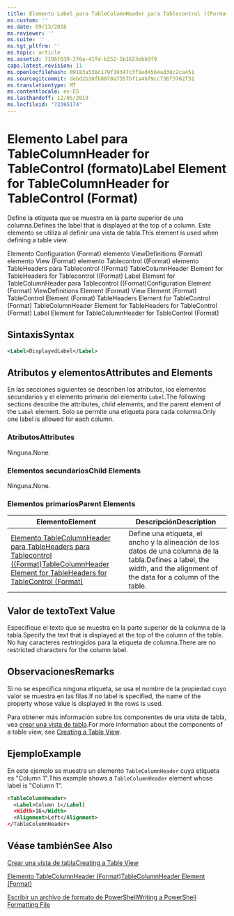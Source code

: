 ```yaml
---
title: Elemento Label para TableColumnHeader para Tablecontrol ((Format) | Microsoft Docs
ms.custom: ''
ms.date: 09/13/2016
ms.reviewer: ''
ms.suite: ''
ms.tgt_pltfrm: ''
ms.topic: article
ms.assetid: 7196f039-2f6a-41fd-b252-5b1623ebb9f9
caps.latest.revision: 11
ms.openlocfilehash: 09183a538c179f19347c3f1ed45b4ad38c2ca451
ms.sourcegitcommit: debd2b38fb8070a7357bf1a4bf9cc736f3702f31
ms.translationtype: MT
ms.contentlocale: es-ES
ms.lasthandoff: 12/05/2019
ms.locfileid: "72365174"
---
```

# <a name="label-element-for-tablecolumnheader-for-tablecontrol-format"></a><span data-ttu-id="1fb4c-102">Elemento Label para TableColumnHeader for TableControl (formato)</span><span class="sxs-lookup"><span data-stu-id="1fb4c-102">Label Element for TableColumnHeader for TableControl (Format)</span></span>

<span data-ttu-id="1fb4c-103">Define la etiqueta que se muestra en la parte superior de una columna.</span><span class="sxs-lookup"><span data-stu-id="1fb4c-103">Defines the label that is displayed at the top of a column.</span></span> <span data-ttu-id="1fb4c-104">Este elemento se utiliza al definir una vista de tabla.</span><span class="sxs-lookup"><span data-stu-id="1fb4c-104">This element is used when defining a table view.</span></span>

<span data-ttu-id="1fb4c-105">Elemento Configuration (Format) elemento ViewDefinitions (Format) elemento View (Format) elemento Tablecontrol ((Format) elemento TableHeaders para Tablecontrol ((Format) TableColumnHeader Element for TableHeaders for Tablecontrol ((Format) Label Element for TableColumnHeader para Tablecontrol ((Format)</span><span class="sxs-lookup"><span data-stu-id="1fb4c-105">Configuration Element (Format) ViewDefinitions Element (Format) View Element (Format) TableControl Element (Format) TableHeaders Element for TableControl (Format) TableColumnHeader Element for TableHeaders for TableControl (Format) Label Element  for TableColumnHeader for TableControl (Format)</span></span>

## <a name="syntax"></a><span data-ttu-id="1fb4c-106">Sintaxis</span><span class="sxs-lookup"><span data-stu-id="1fb4c-106">Syntax</span></span>

```xml
<Label>DisplayedLabel</Label>

```

## <a name="attributes-and-elements"></a><span data-ttu-id="1fb4c-107">Atributos y elementos</span><span class="sxs-lookup"><span data-stu-id="1fb4c-107">Attributes and Elements</span></span>

<span data-ttu-id="1fb4c-108">En las secciones siguientes se describen los atributos, los elementos secundarios y el elemento primario del elemento `Label`.</span><span class="sxs-lookup"><span data-stu-id="1fb4c-108">The following sections describe the attributes, child elements, and the parent element of the `Label` element.</span></span> <span data-ttu-id="1fb4c-109">Solo se permite una etiqueta para cada columna.</span><span class="sxs-lookup"><span data-stu-id="1fb4c-109">Only one label is allowed for each column.</span></span>

### <a name="attributes"></a><span data-ttu-id="1fb4c-110">Atributos</span><span class="sxs-lookup"><span data-stu-id="1fb4c-110">Attributes</span></span>

<span data-ttu-id="1fb4c-111">Ninguna.</span><span class="sxs-lookup"><span data-stu-id="1fb4c-111">None.</span></span>

### <a name="child-elements"></a><span data-ttu-id="1fb4c-112">Elementos secundarios</span><span class="sxs-lookup"><span data-stu-id="1fb4c-112">Child Elements</span></span>

<span data-ttu-id="1fb4c-113">Ninguna.</span><span class="sxs-lookup"><span data-stu-id="1fb4c-113">None.</span></span>

### <a name="parent-elements"></a><span data-ttu-id="1fb4c-114">Elementos primarios</span><span class="sxs-lookup"><span data-stu-id="1fb4c-114">Parent Elements</span></span>

|<span data-ttu-id="1fb4c-115">Elemento</span><span class="sxs-lookup"><span data-stu-id="1fb4c-115">Element</span></span>|<span data-ttu-id="1fb4c-116">Descripción</span><span class="sxs-lookup"><span data-stu-id="1fb4c-116">Description</span></span>|
|-------------|-----------------|
|[<span data-ttu-id="1fb4c-117">Elemento TableColumnHeader para TableHeaders para Tablecontrol ((Format)</span><span class="sxs-lookup"><span data-stu-id="1fb4c-117">TableColumnHeader Element for TableHeaders for TableControl  (Format)</span></span>](./tablecolumnheader-element-format.md)|<span data-ttu-id="1fb4c-118">Define una etiqueta, el ancho y la alineación de los datos de una columna de la tabla.</span><span class="sxs-lookup"><span data-stu-id="1fb4c-118">Defines a label, the width, and the alignment of the data for a column of the table.</span></span>|

## <a name="text-value"></a><span data-ttu-id="1fb4c-119">Valor de texto</span><span class="sxs-lookup"><span data-stu-id="1fb4c-119">Text Value</span></span>

<span data-ttu-id="1fb4c-120">Especifique el texto que se muestra en la parte superior de la columna de la tabla.</span><span class="sxs-lookup"><span data-stu-id="1fb4c-120">Specify the text that is displayed at the top of the column of the table.</span></span> <span data-ttu-id="1fb4c-121">No hay caracteres restringidos para la etiqueta de columna.</span><span class="sxs-lookup"><span data-stu-id="1fb4c-121">There are no restricted characters for the column label.</span></span>

## <a name="remarks"></a><span data-ttu-id="1fb4c-122">Observaciones</span><span class="sxs-lookup"><span data-stu-id="1fb4c-122">Remarks</span></span>

<span data-ttu-id="1fb4c-123">Si no se especifica ninguna etiqueta, se usa el nombre de la propiedad cuyo valor se muestra en las filas.</span><span class="sxs-lookup"><span data-stu-id="1fb4c-123">If no label is specified, the name of the property whose value is displayed in the rows is used.</span></span>

<span data-ttu-id="1fb4c-124">Para obtener más información sobre los componentes de una vista de tabla, vea [crear una vista de tabla](./creating-a-table-view.md).</span><span class="sxs-lookup"><span data-stu-id="1fb4c-124">For more information about the components of a table view, see [Creating a Table View](./creating-a-table-view.md).</span></span>

## <a name="example"></a><span data-ttu-id="1fb4c-125">Ejemplo</span><span class="sxs-lookup"><span data-stu-id="1fb4c-125">Example</span></span>

<span data-ttu-id="1fb4c-126">En este ejemplo se muestra un elemento `TableColumnHeader` cuya etiqueta es "Column 1".</span><span class="sxs-lookup"><span data-stu-id="1fb4c-126">This example shows a `TableColumnHeader` element whose label is "Column 1".</span></span>

```xml
<TableColumnHeader>
  <Label>Column 1</Label)
  <Width>16</Width>
  <Alignment>Left</Alignment>
</TableColumnHeader>
```

## <a name="see-also"></a><span data-ttu-id="1fb4c-127">Véase también</span><span class="sxs-lookup"><span data-stu-id="1fb4c-127">See Also</span></span>

[<span data-ttu-id="1fb4c-128">Crear una vista de tabla</span><span class="sxs-lookup"><span data-stu-id="1fb4c-128">Creating a Table View</span></span>](./creating-a-table-view.md)

[<span data-ttu-id="1fb4c-129">Elemento TableColumnHeader (Format)</span><span class="sxs-lookup"><span data-stu-id="1fb4c-129">TableColumnHeader Element (Format)</span></span>](./tablecolumnheader-element-format.md)

[<span data-ttu-id="1fb4c-130">Escribir un archivo de formato de PowerShell</span><span class="sxs-lookup"><span data-stu-id="1fb4c-130">Writing a PowerShell Formatting File</span></span>](./writing-a-powershell-formatting-file.md)
